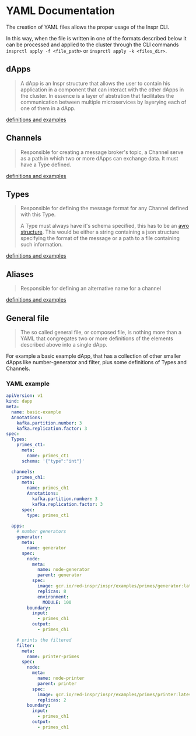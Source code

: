 # YAML Documentation

The creation of YAML files allows the proper usage of the Inspr CLI.

In this way, when the file is written in one of the formats described below it can be processed and applied to the cluster through the CLI commands `insprctl apply -f <file_path>` or `insprctl apply -k <files_dir>`.


## dApps
> A dApp is an Inspr structure that allows the user to contain his application in a component that can interact with the other dApps in the cluster. In essence is a layer of abstration that facilitates the communication between multiple microservices by layerying each of one of them in a dApp.

[definitions and examples](dapp.md)

## Channels
> Responsible for creating a message broker's topic, a Channel serve as a path in which two or more dApps can exchange data. It must have a Type defined.

[definitions and examples](channel.md)

## Types
> Responsible for defining the message format for any Channel defined with this Type.
> 
> A Type must always have it's schema specified, this has to be an [avro structure](https://avro.apache.org/docs/current/).
> This would be either a string containing a json structure specifying the format of the message or a path to a file containing such information.

[definitions and examples](type.md)

## Aliases
> Responsible for defining an alternative name for a channel 
> 
[definitions and examples](alias.md)


## General file

>The so called general file, or composed file, is nothing more than a YAML that congregates two or more definitions of the elements described above into a single dApp. 

For example a basic example dApp, that has a collection of other smaller dApps like number-generator and filter, plus some definitions of Types and Channels.

### YAML example

```yaml
apiVersion: v1
kind: dapp
meta:
  name: basic-example  
  Annotations: 
    kafka.partition.number: 3
    kafka.replication.factor: 3
spec:
  Types:
    primes_ct1:
      meta:
        name: primes_ct1
      schema: '{"type":"int"}'

  channels:
    primes_ch1:
      meta:
        name: primes_ch1        
        Annotations: 
          kafka.partition.number: 3
          kafka.replication.factor: 3        
      spec:
        type: primes_ct1
         
  apps:
    # number generators
    generator:
      meta:
        name: generator
      spec:
        node:
          meta:
            name: node-generator
            parent: generator
          spec:
            image: gcr.io/red-inspr/inspr/examples/primes/generator:latest
            replicas: 8
            environment:
              MODULE: 100
        boundary:
          input:
            - primes_ch1
          output:
            - primes_ch1

    # prints the filtered
    filter: 
      meta:
        name: printer-primes
      spec:        
        node:
          meta:
            name: node-printer
            parent: printer
          spec:
            image: gcr.io/red-inspr/inspr/examples/primes/printer:latest
            replicas: 2            
        boundary:
          input:
            - primes_ch1
          output:
            - primes_ch1
```
